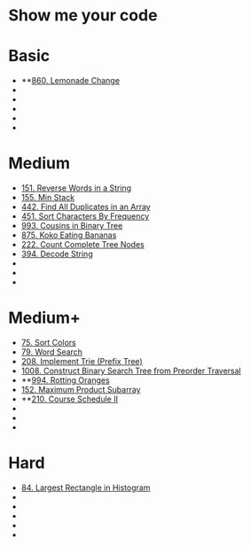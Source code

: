 # Show me your code

# Basic

- **[860. Lemonade Change](https://leetcode.com/problems/lemonade-change/description/)
- []()
- []()
- []()
- []()
- []()

# Medium

- [151. Reverse Words in a String](https://leetcode.com/problems/reverse-words-in-a-string/description/)
- [155. Min Stack](https://leetcode.com/problems/min-stack/description/)
- [442. Find All Duplicates in an Array](https://leetcode.com/problems/find-all-duplicates-in-an-array/description/)
- [451. Sort Characters By Frequency](https://leetcode.com/problems/sort-characters-by-frequency/description/)
- [993. Cousins in Binary Tree](https://leetcode.com/problems/cousins-in-binary-tree/description/)
- [875. Koko Eating Bananas](https://leetcode.com/problems/koko-eating-bananas/description/)
- [222. Count Complete Tree Nodes](https://leetcode.com/problems/count-complete-tree-nodes/description/)
- [394. Decode String](https://leetcode.com/problems/decode-string/description/)
- []()
- []()
- []()

# Medium+

- [75. Sort Colors](https://leetcode.com/problems/sort-colors/description/)
- [79. Word Search](https://leetcode.com/problems/word-search/description/)
- [208. Implement Trie (Prefix Tree)](https://leetcode.com/problems/implement-trie-prefix-tree/description/)
- [1008. Construct Binary Search Tree from Preorder Traversal](https://leetcode.com/problems/construct-binary-search-tree-from-preorder-traversal/description/)
- **[994. Rotting Oranges](https://leetcode.com/problems/rotting-oranges/description/)
- [152. Maximum Product Subarray](https://leetcode.com/problems/maximum-product-subarray/description/)
- **[210. Course Schedule II](https://leetcode.com/problems/course-schedule-ii/description/)
- []()
- []()
- []()

# Hard

- [84. Largest Rectangle in Histogram](https://leetcode.com/problems/largest-rectangle-in-histogram/description/)
- []()
- []()
- []()
- []()
- []()